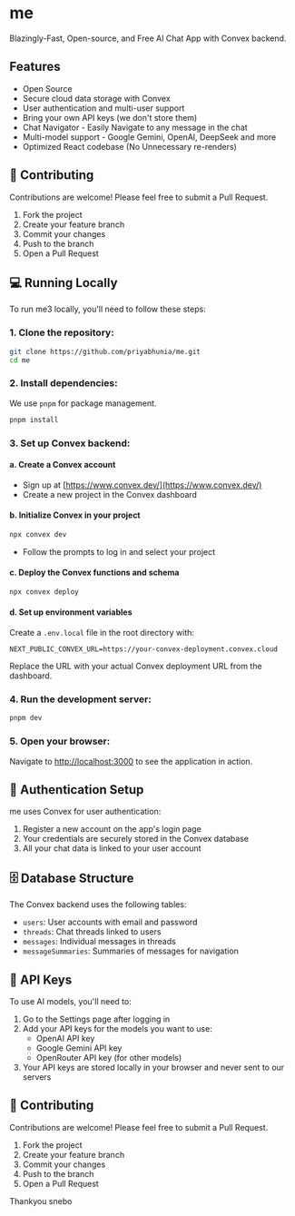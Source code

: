 # me

Blazingly-Fast, Open-source, and Free AI Chat App with Convex backend.

## Features

- Open Source
- Secure cloud data storage with Convex
- User authentication and multi-user support
- Bring your own API keys (we don't store them)
- Chat Navigator - Easily Navigate to any message in the chat
- Multi-model support - Google Gemini, OpenAI, DeepSeek and more
- Optimized React codebase (No Unnecessary re-renders)

## 🤝 Contributing

Contributions are welcome! Please feel free to submit a Pull Request.

1. Fork the project
2. Create your feature branch
3. Commit your changes
4. Push to the branch
5. Open a Pull Request

## 💻 Running Locally

To run me3 locally, you'll need to follow these steps:

### 1. Clone the repository:
```bash
git clone https://github.com/priyabhunia/me.git
cd me
```

### 2. Install dependencies:
We use `pnpm` for package management.
```bash
pnpm install
```

### 3. Set up Convex backend:

#### a. Create a Convex account
- Sign up at [https://www.convex.dev/](https://www.convex.dev/)
- Create a new project in the Convex dashboard

#### b. Initialize Convex in your project
```bash
npx convex dev
```
- Follow the prompts to log in and select your project

#### c. Deploy the Convex functions and schema
```bash
npx convex deploy
```

#### d. Set up environment variables
Create a `.env.local` file in the root directory with:

```
NEXT_PUBLIC_CONVEX_URL=https://your-convex-deployment.convex.cloud
```
Replace the URL with your actual Convex deployment URL from the dashboard.

### 4. Run the development server:
```bash
pnpm dev
```

### 5. Open your browser:
Navigate to [http://localhost:3000](http://localhost:3000) to see the application in action.

## 🔐 Authentication Setup

me uses Convex for user authentication:

1. Register a new account on the app's login page
2. Your credentials are securely stored in the Convex database
3. All your chat data is linked to your user account

## 🗄️ Database Structure

The Convex backend uses the following tables:
- `users`: User accounts with email and password
- `threads`: Chat threads linked to users
- `messages`: Individual messages in threads
- `messageSummaries`: Summaries of messages for navigation

## 🔑 API Keys

To use AI models, you'll need to:
1. Go to the Settings page after logging in
2. Add your API keys for the models you want to use:
   - OpenAI API key
   - Google Gemini API key
   - OpenRouter API key (for other models)
3. Your API keys are stored locally in your browser and never sent to our servers

## 🤝 Contributing

Contributions are welcome! Please feel free to submit a Pull Request.

1. Fork the project
2. Create your feature branch
3. Commit your changes
4. Push to the branch
5. Open a Pull Request

Thankyou snebo



